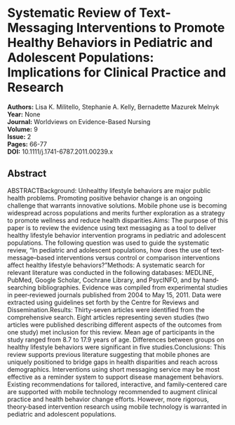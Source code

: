 # Systematic Review of Text‐Messaging Interventions to Promote Healthy Behaviors in Pediatric and Adolescent Populations: Implications for Clinical Practice and Research

**Authors:** Lisa K. Militello, Stephanie A. Kelly, Bernadette Mazurek Melnyk  
**Year:** None  
**Journal:** Worldviews on Evidence-Based Nursing  
**Volume:** 9  
**Issue:** 2  
**Pages:** 66-77  
**DOI:** 10.1111/j.1741-6787.2011.00239.x  

## Abstract
ABSTRACTBackground: Unhealthy lifestyle behaviors are major public health problems. Promoting positive behavior change is an ongoing challenge that warrants innovative solutions. Mobile phone use is becoming widespread across populations and merits further exploration as a strategy to promote wellness and reduce health disparities.Aims: The purpose of this paper is to review the evidence using text messaging as a tool to deliver healthy lifestyle behavior intervention programs in pediatric and adolescent populations. The following question was used to guide the systematic review, “In pediatric and adolescent populations, how does the use of text‐message–based interventions versus control or comparison interventions affect healthy lifestyle behaviors?”Methods: A systematic search for relevant literature was conducted in the following databases: MEDLINE, PubMed, Google Scholar, Cochrane Library, and PsycINFO, and by hand‐searching bibliographies. Evidence was compiled from experimental studies in peer‐reviewed journals published from 2004 to May 15, 2011. Data were extracted using guidelines set forth by the Centre for Reviews and Dissemination.Results: Thirty‐seven articles were identified from the comprehensive search. Eight articles representing seven studies (two articles were published describing different aspects of the outcomes from one study) met inclusion for this review. Mean age of participants in the study ranged from 8.7 to 17.9 years of age. Differences between groups on healthy lifestyle behaviors were significant in five studies.Conclusions: This review supports previous literature suggesting that mobile phones are uniquely positioned to bridge gaps in health disparities and reach across demographics. Interventions using short messaging service may be most effective as a reminder system to support disease management behaviors. Existing recommendations for tailored, interactive, and family‐centered care are supported with mobile technology recommended to augment clinical practice and health behavior change efforts. However, more rigorous, theory‐based intervention research using mobile technology is warranted in pediatric and adolescent populations.

